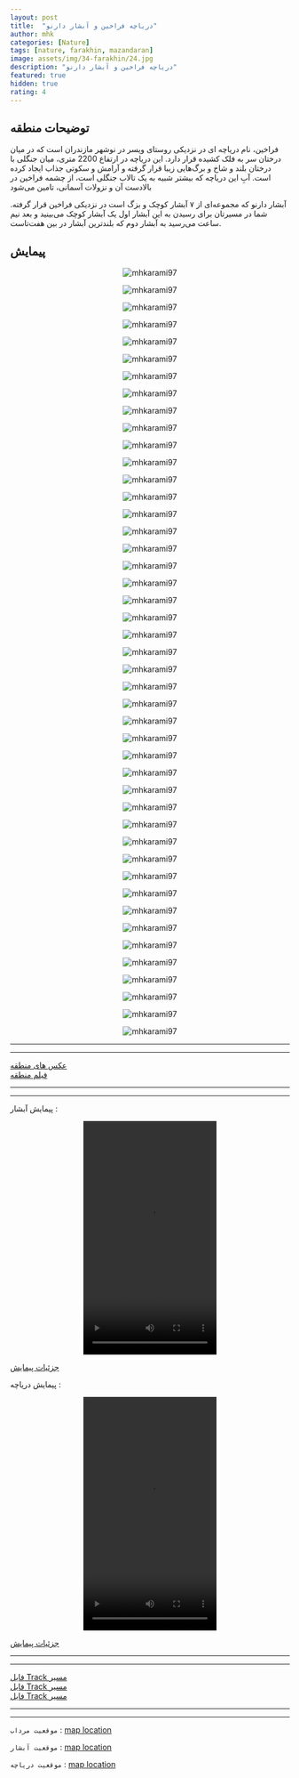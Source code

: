```yaml
---
layout: post
title:  "دریاچه فراخین و آبشار دارنو"
author: mhk
categories: [Nature]
tags: [nature, farakhin, mazandaran]
image: assets/img/34-farakhin/24.jpg
description: "دریاچه فراخین و آبشار دارنو"
featured: true
hidden: true
rating: 4
---
```


## توضیحات منطقه
فراخین، نام دریاچه ای در نزدیکی روستای ویسر در نوشهر مازندران است که در میان درختان سر به فلک کشیده قرار دارد. این دریاچه در ارتفاع 2200 متری، میان جنگلی با درختان بلند و شاخ و برگ‌هایی زیبا قرار گرفته و آرامش و سکوتی جذاب ایجاد کرده است. آبِ این دریاچه که بیشتر شبیه به یک تالاب جنگلی است، از چشمه فراخین در بالادست آن و نزولات آسمانی، تامین می‌شود  

آبشار دارنو که مجموعه‌ای از ۷ آبشار کوچک و بزگ است در نزدیکی فراخین قرار گرفته. شما در مسیرتان برای رسیدن به این آبشار اول یک آبشار کوچک می‌بینید و بعد نیم ساعت می‌رسید به آبشار دوم که بلندترین آبشار در بین هفت‌تاست.  

## پیمایش



<p align="center">
  <img src="/assets/img/34-farakhin/01.jpg" alt="mhkarami97" />
</p>

<p align="center">
  <img src="/assets/img/34-farakhin/02.jpg" alt="mhkarami97" />
</p>

<p align="center">
  <img src="/assets/img/34-farakhin/03.jpg" alt="mhkarami97" />
</p>

<p align="center">
  <img src="/assets/img/34-farakhin/04.jpg" alt="mhkarami97" />
</p>

<p align="center">
  <img src="/assets/img/34-farakhin/05.jpg" alt="mhkarami97" />
</p>

<p align="center">
  <img src="/assets/img/34-farakhin/06.jpg" alt="mhkarami97" />
</p>

<p align="center">
  <img src="/assets/img/34-farakhin/07.jpg" alt="mhkarami97" />
</p>

<p align="center">
  <img src="/assets/img/34-farakhin/08.jpg" alt="mhkarami97" />
</p>

<p align="center">
  <img src="/assets/img/34-farakhin/09.jpg" alt="mhkarami97" />
</p>

<p align="center">
  <img src="/assets/img/34-farakhin/10.jpg" alt="mhkarami97" />
</p>

<p align="center">
  <img src="/assets/img/34-farakhin/11.jpg" alt="mhkarami97" />
</p>

<p align="center">
  <img src="/assets/img/34-farakhin/12.jpg" alt="mhkarami97" />
</p>

<p align="center">
  <img src="/assets/img/34-farakhin/13.jpg" alt="mhkarami97" />
</p>

<p align="center">
  <img src="/assets/img/34-farakhin/14.jpg" alt="mhkarami97" />
</p>

<p align="center">
  <img src="/assets/img/34-farakhin/15.jpg" alt="mhkarami97" />
</p>

<p align="center">
  <img src="/assets/img/34-farakhin/16.jpg" alt="mhkarami97" />
</p>

<p align="center">
  <img src="/assets/img/34-farakhin/17.jpg" alt="mhkarami97" />
</p>

<p align="center">
  <img src="/assets/img/34-farakhin/18.jpg" alt="mhkarami97" />
</p>

<p align="center">
  <img src="/assets/img/34-farakhin/19.jpg" alt="mhkarami97" />
</p>

<p align="center">
  <img src="/assets/img/34-farakhin/20.jpg" alt="mhkarami97" />
</p>

<p align="center">
  <img src="/assets/img/34-farakhin/21.jpg" alt="mhkarami97" />
</p>

<p align="center">
  <img src="/assets/img/34-farakhin/22.jpg" alt="mhkarami97" />
</p>

<p align="center">
  <img src="/assets/img/34-farakhin/23.jpg" alt="mhkarami97" />
</p>

<p align="center">
  <img src="/assets/img/34-farakhin/24.jpg" alt="mhkarami97" />
</p>

<p align="center">
  <img src="/assets/img/34-farakhin/25.jpg" alt="mhkarami97" />
</p>

<p align="center">
  <img src="/assets/img/34-farakhin/26.jpg" alt="mhkarami97" />
</p>

<p align="center">
  <img src="/assets/img/34-farakhin/27.jpg" alt="mhkarami97" />
</p>

<p align="center">
  <img src="/assets/img/34-farakhin/28.jpg" alt="mhkarami97" />
</p>

<p align="center">
  <img src="/assets/img/34-farakhin/29.jpg" alt="mhkarami97" />
</p>

<p align="center">
  <img src="/assets/img/34-farakhin/30.jpg" alt="mhkarami97" />
</p>

<p align="center">
  <img src="/assets/img/34-farakhin/31.jpg" alt="mhkarami97" />
</p>

<p align="center">
  <img src="/assets/img/34-farakhin/32.jpg" alt="mhkarami97" />
</p>

<p align="center">
  <img src="/assets/img/34-farakhin/33.jpg" alt="mhkarami97" />
</p>

<p align="center">
  <img src="/assets/img/34-farakhin/34.jpg" alt="mhkarami97" />
</p>

<p align="center">
  <img src="/assets/img/34-farakhin/35.jpg" alt="mhkarami97" />
</p>

<p align="center">
  <img src="/assets/img/34-farakhin/36.jpg" alt="mhkarami97" />
</p>

<p align="center">
  <img src="/assets/img/34-farakhin/37.jpg" alt="mhkarami97" />
</p>

<p align="center">
  <img src="/assets/img/34-farakhin/38.jpg" alt="mhkarami97" />
</p>

<p align="center">
  <img src="/assets/img/34-farakhin/39.jpg" alt="mhkarami97" />
</p>

<p align="center">
  <img src="/assets/img/34-farakhin/40.jpg" alt="mhkarami97" />
</p>

<p align="center">
  <img src="/assets/img/34-farakhin/41.jpg" alt="mhkarami97" />
</p>

<p align="center">
  <img src="/assets/img/34-farakhin/42.jpg" alt="mhkarami97" />
</p>

<p align="center">
  <img src="/assets/img/34-farakhin/43.jpg" alt="mhkarami97" />
</p>

<p align="center">
  <img src="/assets/img/34-farakhin/44.jpg" alt="mhkarami97" />
</p>

<p align="center">
  <img src="/assets/img/34-farakhin/45.jpg" alt="mhkarami97" />
</p>

---
---

[عکس های منطقه](https://www.instagram.com/p/CZn2mCBDJ0E/)  
[فیلم منطقه](https://www.instagram.com/p/CZtBe7KDCeJ/)  

---
---

پیمایش آبشار : 

<p align="center">
<video width="240" height="420" controls>
  <source src="/assets/img/34-farakhin/01.mp4" type="video/mp4">
</video>
</p>

[جزئیات پیمایش](/assets/img/34-farakhin/46.jpg)  


پیمایش دریاچه : 

<p align="center">
<video width="240" height="420" controls>
  <source src="/assets/img/34-farakhin/02.mp4" type="video/mp4">
</video>
</p>

[جزئیات پیمایش](/assets/img/34-farakhin/47.jpg)  

---
---

[فایل Track مسیر](/assets/img/34-farakhin/01.gpx)  
[فایل Track مسیر](/assets/img/34-farakhin/02.gpx)  
[فایل Track مسیر](/assets/img/34-farakhin/03.gpx)  

---
---

`موقعیت مرداب` : [map location](https://www.google.com/maps/place/Men's+Restroom/@36.604509,51.3809318,19z/data=!4m13!1m7!3m6!1s0x3f8ea6906ee0aced:0xfe4a6e2f842f2e72!2sChalus,+Mazandaran+Province!3b1!8m2!3d36.6459174!4d51.406979!3m4!1s0x3f8ea0d0997bd46d:0x63b71faf24860d5e!8m2!3d36.6044707!4d51.3821179)  

`موقعیت آبشار` : [map location](https://www.google.com/maps/place/%D8%A2%D8%A8%D8%B4%D8%A7%D8%B1+%D8%AF%D8%A7%D8%B1%D9%86%D9%88%E2%80%AD/@36.5405007,51.520289,15.78z/data=!4m12!1m6!3m5!1s0x0:0x67aab4312ffe062a!2z2K_YsduM2KfahtmHINmB2LHYp9iu24zZhg!8m2!3d36.5322296!4d51.5090078!3m4!1s0x0:0x46a294cb5e458d6b!8m2!3d36.54394!4d51.527935)  

`موقعیت دریاچه` : [map location](https://www.google.com/maps/place/%D8%AF%D8%B1%DB%8C%D8%A7%DA%86%D9%87+%D9%81%D8%B1%D8%A7%D8%AE%DB%8C%D9%86%E2%80%AD/@36.5322296,51.5090078,15z/data=!4m2!3m1!1s0x0:0x67aab4312ffe062a?sa=X&ved=2ahUKEwjni-X03N31AhWKHRQKHQk8AMYQ_BJ6BAgwEAU)  
